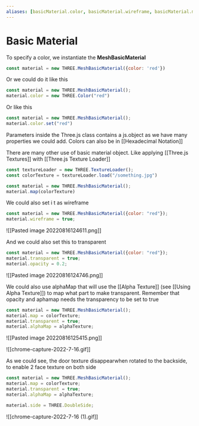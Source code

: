 ```yaml
---
aliases: [basicMaterial.color, basicMaterial.wireframe, basicMaterial.map, basicMaterial.transparent, basicMaterial.opacity, basicMaterial.map, material.side]
---
```

# Basic Material 
To specify a color, we instantiate the **MeshBasicMaterial**

```js
const material = new THREE.MeshBasicMaterial({color: 'red'})
```

Or we could do it like this
```js
const material = new THREE.MeshBasicMaterial();
material.color = new THREE.Color("red")
```

Or like this
```js
const material = new THREE.MeshBasicMaterial();
material.color.set("red")
```

Parameters inside the Three.js class contains a js.object as we have many properties we could add. Colors can also be in [[Hexadecimal Notation]]

There are many other use of basic material object. Like applying [[Three.js Textures]] with [[Three.js Texture Loader]]
```js
const textureLoader = new THREE.TextureLoader();
const colorTexture = textureLoader.load("/something.jpg")

const material = new THREE.MeshBasicMaterial();
material.map(colorTexture)
```

We could also set i t as wireframe
```js
const material = new THREE.MeshBasicMaterial({color: "red"});
material.wireframe = true;
```
![[Pasted image 20220816124611.png]]

And we could also set this to transparent
```js
const material = new THREE.MeshBasicMaterial({color: "red"});
material.transparent = true;
material.opacity = 0.2;
```
![[Pasted image 20220816124746.png]]


We could also use alphaMap that will use the [[Alpha Texture]] (see [[Using Alpha Texture]]) to map what part to make transparent. Remember that opacity and aphamap needs the transparency to be set to true
```js
const material = new THREE.MeshBasicMaterial();
material.map = colorTexture;
material.transparent = true;
material.alphaMap = alphaTexture;
```

![[Pasted image 20220816125415.png]]

![[chrome-capture-2022-7-16.gif]]

As we could see, the door texture disappearwhen rotated to the backside, to enable 2 face texture on both side
```js
const material = new THREE.MeshBasicMaterial();
material.map = colorTexture;
material.transparent = true;
material.alphaMap = alphaTexture;

material.side = THREE.DoubleSide;
```

![[chrome-capture-2022-7-16 (1).gif]]